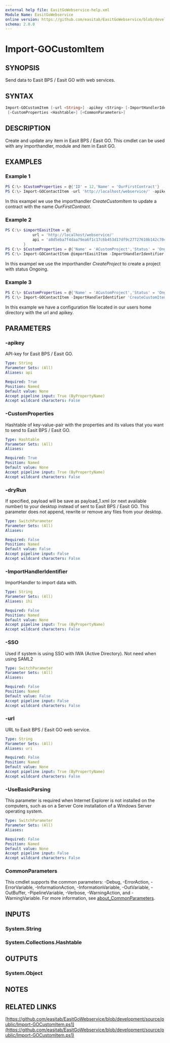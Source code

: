 ```yaml
---
external help file: EasitGoWebservice-help.xml
Module Name: EasitGoWebservice
online version: https://github.com/easitab/EasitGoWebservice/blob/development/docs/v2/Import-GOCustomItem.md
schema: 2.0.0
---
```


# Import-GOCustomItem

## SYNOPSIS

Send data to Easit BPS / Easit GO with web services.

## SYNTAX

```powershell
Import-GOCustomItem [-url <String>] -apikey <String> [-ImportHandlerIdentifier <String>]
 [-CustomProperties <Hashtable>] [<CommonParameters>]
```

## DESCRIPTION

Create and update any item in Easit BPS / Easit GO. This cmdlet can be used with any importhandler, module and item in Easit GO.

## EXAMPLES

### Example 1

```powershell
PS C:\> $CustomProperties = @{'ID' = 12,'Name' = 'OurFirstContract'}
PS C:\> Import-GOContactItem -url 'http://localhost/webservice/' -apikey 'a8d5eba7f4daa79ea6f1c17c6b453d17df9c27727610b142c70c51bb4eda3618' -ImportHandlerIdentifier 'CreateCustomItem' -CustomProperties $CustomProperties
```

In this exampel we use the importhandler *CreateCustomItem* to update a contract with the name *OurFirstContract*.

### Example 2

```powershell
PS C:\> $importEasitItem = @{
            url = 'http://localhost/webservice/'
            api = 'a8d5eba7f4daa79ea6f1c17c6b453d17df9c27727610b142c70c51bb4eda3618'
        }
PS C:\> $CustomProperties = @{'Name' = 'ACustomProject','Status' = 'Ongoing'}
PS C:\> Import-GOContactItem @importEasitItem -ImportHandlerIdentifier 'CreateCustomItem' -CustomProperties $CustomProperties
```

In this exampel we use the importhandler *CreateProject* to create a project with status Ongoing.

### Example 3

```powershell
PS C:\> $CustomProperties = @{'Name' = 'ACustomProject','Status' = 'Ongoing'}
PS C:\> Import-GOContactItem -ImportHandlerIdentifier 'CreateCustomItem' -CustomProperties $CustomProperties
```

In this example we have a configuration file located in our users home directory with the url and apikey.

## PARAMETERS

### -apikey

API-key for Easit BPS / Easit GO.

```yaml
Type: String
Parameter Sets: (All)
Aliases: api

Required: True
Position: Named
Default value: None
Accept pipeline input: True (ByPropertyName)
Accept wildcard characters: False
```

### -CustomProperties

Hashtable of key-value-pair with the properties and its values that you want to send to Easit BPS / Easit GO.

```yaml
Type: Hashtable
Parameter Sets: (All)
Aliases:

Required: True
Position: Named
Default value: None
Accept pipeline input: True (ByPropertyName)
Accept wildcard characters: False
```

### -dryRun

If specified, payload will be save as payload_1.xml (or next available number) to your desktop instead of sent to Easit BPS / Easit GO. This parameter does not append, rewrite or remove any files from your desktop.

```yaml
Type: SwitchParameter
Parameter Sets: (All)
Aliases:

Required: False
Position: Named
Default value: False
Accept pipeline input: False
Accept wildcard characters: False
```

### -ImportHandlerIdentifier

ImportHandler to import data with.

```yaml
Type: String
Parameter Sets: (All)
Aliases: ihi

Required: False
Position: Named
Default value: None
Accept pipeline input: True (ByPropertyName)
Accept wildcard characters: False
```

### -SSO

Used if system is using SSO with IWA (Active Directory).
Not need when using SAML2

```yaml
Type: SwitchParameter
Parameter Sets: (All)
Aliases:

Required: False
Position: Named
Default value: False
Accept pipeline input: False
Accept wildcard characters: False
```

### -url

URL to Easit BPS / Easit GO web service.

```yaml
Type: String
Parameter Sets: (All)
Aliases: uri

Required: False
Position: Named
Default value: None
Accept pipeline input: True (ByPropertyName)
Accept wildcard characters: False
```

### -UseBasicParsing

This parameter is required when Internet Explorer is not installed on the computers, such as on a Server Core installation of a Windows Server operating system.

```yaml
Type: SwitchParameter
Parameter Sets: (All)
Aliases:

Required: False
Position: Named
Default value: None
Accept pipeline input: False
Accept wildcard characters: False
```

### CommonParameters

This cmdlet supports the common parameters: -Debug, -ErrorAction, -ErrorVariable, -InformationAction, -InformationVariable, -OutVariable, -OutBuffer, -PipelineVariable, -Verbose, -WarningAction, and -WarningVariable. For more information, see [about_CommonParameters](http://go.microsoft.com/fwlink/?LinkID=113216).

## INPUTS

### System.String

### System.Collections.Hashtable

## OUTPUTS

### System.Object

## NOTES

## RELATED LINKS

[https://github.com/easitab/EasitGoWebservice/blob/development/source/public/Import-GOCustomItem.ps1](https://github.com/easitab/EasitGoWebservice/blob/development/source/public/Import-GOCustomItem.ps1)